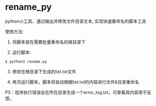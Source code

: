 # rename_py
python小工具，通过输出并修改文件目录文本, 实现快速重命名的脚本工具

使用方法: 
1. 将脚本放在需要批量重命名的根目录下

2. 运行脚本:
```bash
$ python3 rename.py
```

3. 修改在根目录下生成的list.txt文件

4. 再次运行脚本，脚本将自动根据list.txt的内容进行文件&目录重命名

PS：程序执行错误会在所在目录生成一个error_log.txt，可查看其内容用于反馈。
